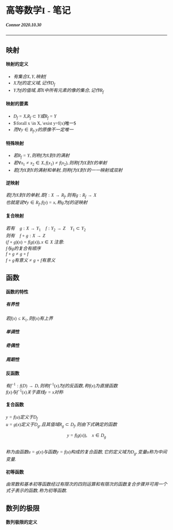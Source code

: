 # <font face="宋体">高等数学I - 笔记
##### Connor 2020.10.30
---
## 映射
#### 映射的定义
* $有集合X,Y,映射f$
* $X为f的定义域,记作D_f$
* $Y为f的值域,即X中所有元素的像的集合,记作R_f$
#### 映射的要素
* $D_f = X$,$R_f \subset Y 或 R_f = Y$
* $\forall x \in X, \exist y=f(x)唯一$
* $而\forall y \in R_f, y的原像不一定唯一$
#### 特殊映射
* $若R_f = Y,则称f为X到Y的满射$
* $若\forall x_1\ne x_2 \in X,f(x_1)\ne f(x_2),则称f为X到Y的单射$
* $若f为X到Y的满射和单射,则称f为X到Y的一一映射或双射$
#### 逆映射
$若f为X到Y的单射,即f:X\to R_f,则有g:R_f\to X$<br>$也就是说\forall y\in R_f,f(y) = x,称g为f的逆映射$
#### 复合映射
$若有\quad g:X\to Y_1\quad f:Y_2\to Z\quad Y_1\subset Y_2\quad$<br>$则有\quad f\circ g:X\to Z$<br>$(f\circ g)(x) = f(g(x)),x\in X$
$注意:$<br>$f与g的复合有顺序$<br>$f\circ g \ne g \circ f$<br>$f \circ g有意义 \ne g \circ f有意义$

## 函数
#### 函数的特性
##### 有界性
$若f(x)\leq K_1,则f(x)有上界$
##### 单调性
##### 奇偶性
##### 周期性
#### 反函数
$有f^{-1}:f(D)\to D,则称f^{-1}(x)为f的反函数,称f(x)为直接函数$<br>$f(x)与f^{-1}(x)关于直线y=x对称$
#### 复合函数
$y=f(u)定义于D_f$<br>$u=g(x)定义于D_g,且其值域R_g \subset D_f,则由下式确定的函数$<br><p align='center'>$y = f(g(x)),\quad x \in D_g$</p><br>$称为由函数u=g(x)与函数y=f(u)构成的复合函数,它的定义域为D_g,变量u称为中间变量.$
#### 初等函数
$由常数和基本初等函数经过有限次的四则运算和有限次的函数复合步骤并可用一个式子表示的函数,称为初等函数.$

## 数列的极限
#### 数列极限的定义


